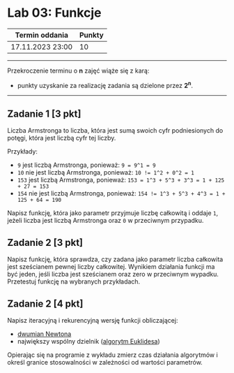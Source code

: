 # Lab 03: Funkcje

| Termin oddania | Punkty     |
|----------------|:-----------|
|    17.11.2023 23:00 |   10        |

--- 
Przekroczenie terminu o **n** zajęć wiąże się z karą:
- punkty uzyskanie za realizację zadania są dzielone przez **2<sup>n</sup>**.

--- 
## Zadanie 1 [3 pkt]
Liczba Armstronga to liczba, która jest sumą swoich cyfr podniesionych do potęgi, która jest liczbą cyfr tej liczby.

Przykłady:

- `9` jest liczbą Armstronga, ponieważ: `9 = 9^1 = 9`
- `10` nie jest liczbą Armstronga, ponieważ: `10 != 1^2 + 0^2 = 1`
- `153` jest liczbą Armstronga, ponieważ: `153 = 1^3 + 5^3 + 3^3 = 1 + 125 + 27 = 153`
- `154` nie jest liczbą Armstronga, ponieważ: `154 != 1^3 + 5^3 + 4^3 = 1 + 125 + 64 = 190`

Napisz funkcję, która jako parametr przyjmuje liczbę całkowitą i oddaje `1`, jeżeli liczba jest liczbą Armstronga oraz `0` w przeciwnym przypadku.

## Zadanie 2 [3 pkt]
Napisz funkcję, która sprawdza, czy zadana jako parametr liczba całkowita jest sześcianem pewnej liczby
całkowitej. Wynikiem działania funkcji ma być jeden, jeśli liczba jest sześcianem oraz zero w przeciwnym wypadku.
Przetestuj funkcję na wybranych przykładach.

## Zadanie 2 [4 pkt]
Napisz iteracyjną i rekurencyjną wersję funkcji obliczającej:
- [dwumian Newtona](https://pl.wikipedia.org/wiki/Symbol_Newtona)
- największy wspólny dzielnik ([algorytm Euklidesa](https://pl.wikipedia.org/wiki/Algorytm_Euklidesa))

Opierając się na programie z wykładu zmierz czas działania algorytmów i określ granice stosowalności w zależności od wartości parametrów.
